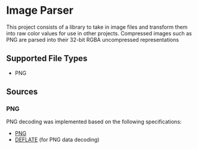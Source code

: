 # Image Parser
This project consists of a library to take in image files and transform them into raw color values for use in other projects.
Compressed images such as PNG are parsed into their 32-bit RGBA uncompressed representations
## Supported File Types
- PNG
## Sources
### PNG
PNG decoding was implemented based on the following specifications:
- [PNG](https://www.w3.org/TR/2003/REC-PNG-20031110/)
- [DEFLATE](https://datatracker.ietf.org/doc/html/rfc1951) (for PNG data decoding)
